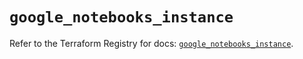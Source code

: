 # `google_notebooks_instance`

Refer to the Terraform Registry for docs: [`google_notebooks_instance`](https://registry.terraform.io/providers/hashicorp/google-beta/6.27.0/docs/resources/google_notebooks_instance).
